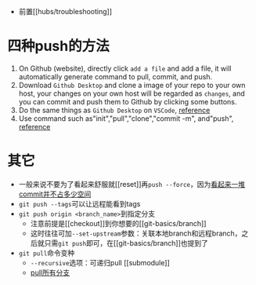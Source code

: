 - 前置[[hubs/troubleshooting]]
# 四种push的方法
1. On Github (website), directly click `add a file` and add a file, it will automatically generate command to pull, commit, and push.
2. Download `Github Desktop` and clone a image of your repo to your own host, your changes on your own host will be regarded as `changes`, and you can commit and push them to Github by clicking some buttons.
3. Do the same things as `Github Desktop` on `VSCode`, [reference](https://blog.csdn.net/qq_25367937/article/details/114271010?spm=1001.2101.3001.6650.1&utm_medium=distribute.pc_relevant.none-task-blog-2%7Edefault%7ECTRLIST%7ERate-1.pc_relevant_default&depth_1-utm_source=distribute.pc_relevant.none-task-blog-2%7Edefault%7ECTRLIST%7ERate-1.pc_relevant_default&utm_relevant_index=2)
4. Use command such as"init","pull","clone","commit -m", and"push", [reference](https://blog.csdn.net/weixin_42449339/article/details/112410926)
# 其它
- 一般来说不要为了看起来舒服就[[reset]]再`push --force`，因为[看起来一堆commit并不占多少空间](https://segmentfault.com/q/1010000003089251)
- `git push --tags`可以让远程能看到tags
- `git push origin <branch_name>`到指定分支
  - 注意前提是[[checkout]]到你想要的[[git-basics/branch]]
  - 这时往往可加`--set-upstream`参数：关联本地branch和远程branch，之后就只需`git push`即可，在[[git-basics/branch]]也提到了
- `git pull`命令变种
  - `--recursive`选项：可递归pull [[submodule]]
  - [pull所有分支](https://blog.csdn.net/wu1169668869/article/details/83345633)
